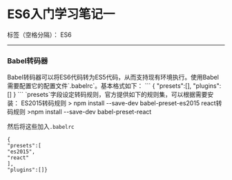 ﻿# ES6入门学习笔记一

标签（空格分隔）： ES6

---

<h3>Babel转码器</h3>
Babel转码器可以将ES6代码转为ES5代码，从而支持现有环境执行。使用Babel需要配置它的配置文件`.babelrc`。基本格式如下：
```
{
"presets":[],
"plugins":[]
}
```
`presets`字段设定转码规则，官方提供如下的规则集，可以根据需要安装：
ES2015转码规则
> npm install --save-dev babel-preset-es2015
react转码规则
>npm install --save-dev babel-preset-react

然后将这些加入`.babelrc`
```
{
"presets":[
"es2015",
"react"
],
"plugins":[]}
```





